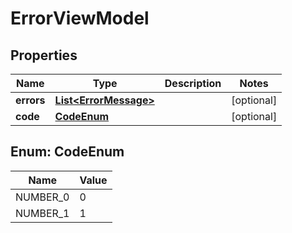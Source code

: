 
# ErrorViewModel

## Properties
Name | Type | Description | Notes
------------ | ------------- | ------------- | -------------
**errors** | [**List&lt;ErrorMessage&gt;**](ErrorMessage.md) |  |  [optional]
**code** | [**CodeEnum**](#CodeEnum) |  |  [optional]


<a name="CodeEnum"></a>
## Enum: CodeEnum
Name | Value
---- | -----
NUMBER_0 | 0
NUMBER_1 | 1



